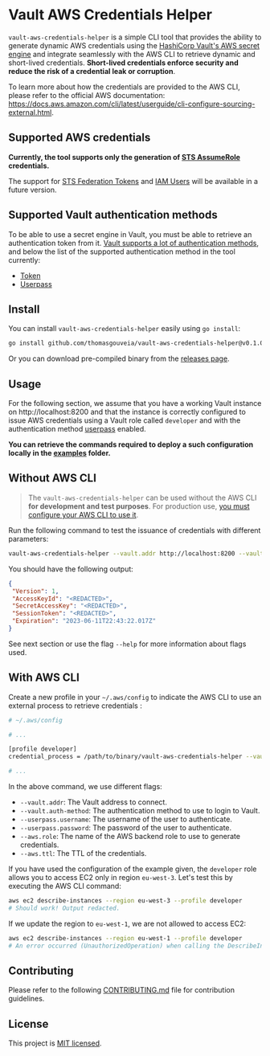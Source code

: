 # Vault AWS Credentials Helper

`vault-aws-credentials-helper` is a simple CLI tool that provides the ability to generate dynamic AWS credentials using the [HashiCorp Vault's AWS secret engine](https://developer.hashicorp.com/vault/docs/secrets/aws) and integrate seamlessly with the AWS CLI to retrieve dynamic and short-lived credentials. **Short-lived credentials enforce security and reduce the risk of a credential leak or corruption**. 

To learn more about how the credentials are provided to the AWS CLI, please refer to the official AWS documentation: https://docs.aws.amazon.com/cli/latest/userguide/cli-configure-sourcing-external.html.

## Supported AWS credentials

**Currently, the tool supports only the generation of [STS AssumeRole](https://developer.hashicorp.com/vault/docs/secrets/aws#sts-assumerole) credentials.**

The support for [STS Federation Tokens](https://developer.hashicorp.com/vault/docs/secrets/aws#sts-federation-tokens) and [IAM Users](https://developer.hashicorp.com/vault/docs/secrets/aws#iam_user) will be available in a future version.


## Supported Vault authentication methods

To be able to use a secret engine in Vault, you must be able to retrieve an authentication token from it. [Vault supports a lot of authentication methods](https://developer.hashicorp.com/vault/docs/auth), and below the list of the supported authentication method in the tool currently:

- [Token](https://developer.hashicorp.com/vault/docs/auth/token)
- [Userpass](https://developer.hashicorp.com/vault/docs/auth/userpass)

## Install

You can install `vault-aws-credentials-helper` easily using `go install`: 

```bash
go install github.com/thomasgouveia/vault-aws-credentials-helper@v0.1.0 # Pin the version you want
```

Or you can download pre-compiled binary from the [releases page](https://github.com/thomasgouveia/vault-aws-credentials-helper/releases).

## Usage

For the following section, we assume that you have a working Vault instance on http://localhost:8200 and that the instance is correctly configured to issue AWS credentials using a Vault role called `developer` and with the authentication method [userpass](https://developer.hashicorp.com/vault/docs/auth/userpass) enabled. 

**You can retrieve the commands required to deploy a such configuration locally in the [examples](./examples/vault-with-userpass/) folder.**

## Without AWS CLI

> The `vault-aws-credentials-helper` can be used without the AWS CLI **for development and test purposes**. For production use, [you must configure your AWS CLI to use it](#with-aws-cli).

Run the following command to test the issuance of credentials with different parameters:

```bash
vault-aws-credentials-helper --vault.addr http://localhost:8200 --vault.auth-method userpass --userpass.username john.smith --userpass.password mysuperpassword --aws.role developer --aws.ttl 30m
```

You should have the following output:

```json
{
 "Version": 1,
 "AccessKeyId": "<REDACTED>",
 "SecretAccessKey": "<REDACTED>",
 "SessionToken": "<REDACTED>",
 "Expiration": "2023-06-11T22:43:22.017Z"
}
```

See next section or use the flag `--help` for more information about flags used.

## With AWS CLI

Create a new profile in your `~/.aws/config` to indicate the AWS CLI to use an external process to retrieve credentials :


```bash
# ~/.aws/config

# ...

[profile developer]
credential_process = /path/to/binary/vault-aws-credentials-helper --vault.addr http://localhost:8200 --vault.auth-method userpass --userpass.username john.smith --userpass.password mysuperpassword --aws.role developer --aws.ttl 30m

# ...
```

In the above command, we use different flags:

- `--vault.addr`: The Vault address to connect.
- `--vault.auth-method`: The authentication method to use to login to Vault.
- `--userpass.username`: The username of the user to authenticate.
- `--userpass.password`: The password of the user to authenticate.
- `--aws.role`: The name of the AWS backend role to use to generate credentials.
- `--aws.ttl`: The TTL of the credentials.

If you have used the configuration of the example given, the `developer` role allows you to access EC2 only in region `eu-west-3`. Let's test this by executing the AWS CLI command:

```bash
aws ec2 describe-instances --region eu-west-3 --profile developer
# Should work! Output redacted.
```

If we update the region to `eu-west-1`, we are not allowed to access EC2:

```bash
aws ec2 describe-instances --region eu-west-1 --profile developer
# An error occurred (UnauthorizedOperation) when calling the DescribeInstances operation: You are not authorized to perform this operation.
```

## Contributing

Please refer to the following [CONTRIBUTING.md](./CONTRIBUTING.md) file for contribution guidelines.

## License

This project is [MIT licensed](./LICENSE).
